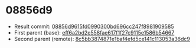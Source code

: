 # 08856d9
- Result commit: [08856d9615fd0990300bd696cc247f8981909585](https://github.com/MarlinFirmware/Marlin/commit/08856d9615fd0990300bd696cc247f8981909585)
- First parent (base): [eff6a2bd2e558fae617f1f27c9115e1586b54667](https://github.com/MarlinFirmware/Marlin/commit/eff6a2bd2e558fae617f1f27c9115e1586b54667)
- Second parent (remote): [8c5bb3874871e1baf4efd5ce141c113053a36dc9](https://github.com/MarlinFirmware/Marlin/commit/8c5bb3874871e1baf4efd5ce141c113053a36dc9)
